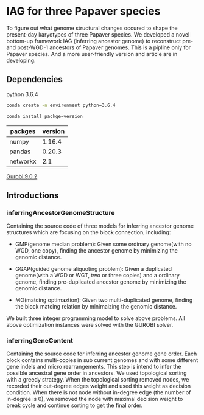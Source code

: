 # IAG for three Papaver species
To figure out what genome structural changes occured to shape the present-day karyotypes of three Papaver species. We developed a novel bottom-up framework IAG (inferring ancestor genome) to reconstruct pre- and post-WGD-1 ancestors of Papaver genomes. This is a pipline only for Papaver species. And a more user-friendly version and article are in developing.

## Dependencies
python 3.6.4
```Bash
conda create -n environment python=3.6.4
```
```Bash
conda install packge=version
```
packges  | version|
--------- | --------|
numpy  | 1.16.4 |
pandas  | 0.20.3 |
networkx | 2.1 |

[Gurobi 9.0.2](https://www.gurobi.com)

## Introductions

### inferringAncestorGenomeStructure
Containing the source code of three models for inferring ancestor genome structures which are focusing on the block connection, including:

* GMP(genome median problem): Given some ordinary genome(with no WGD, one copy), finding the ancestor genome by minimizing the genomic distance.

* GGAP(guided genome aliquoting problem): Given a duplicated genome(with a WGD or WGT, two or three copies) and a ordinary genome, finding pre-duplicated ancestor genome by minimizing the genomic distance.

* MO(matcing optimaztion): Given two multi-duplicated genome, finding the block matcing relation by minimaizing the genomic distance.

We built three integer programming model to solve above problems. All above optimization instances were solved with the GUROBI solver.

### inferringGeneContent
Containing the source code for inferring ancestor genome gene order. Each block contains multi-copies in sub current genomes and with some different gene indels and micro rearrangements. This step is intend to infer the possible ancestral gene order in ancestors. We used topological sorting with a greedy strategy. When the topological sorting removed nodes, we recorded their out-degree edges weight and used this weight as decision condition. When there is not node without in-degree edge (the number of in-degree is 0), we removed the node with maximal decision weight to break cycle and continue sorting to get the final order.






